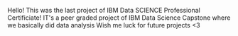 Hello! This was the last project of IBM Data SCIENCE Professional Certificiate! IT's a peer graded project of IBM Data Science Capstone where we basically did data analysis
Wish me luck for future projects <3
